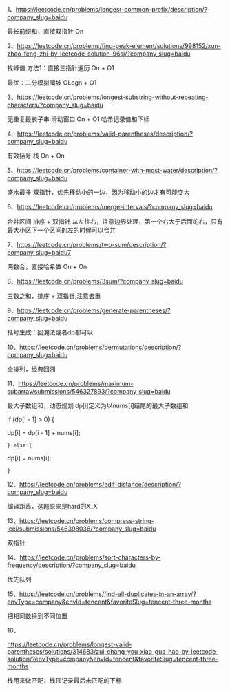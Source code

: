 1、https://leetcode.cn/problems/longest-common-prefix/description/?company_slug=baidu

最长前缀和，直接双指针 On

2、https://leetcode.cn/problems/find-peak-element/solutions/998152/xun-zhao-feng-zhi-by-leetcode-solution-96sj/?company_slug=baidu

找峰值 方法1：直接三指针遍历  On + O1

最优：二分模拟爬坡 OLogn + O1

3、https://leetcode.cn/problems/longest-substring-without-repeating-characters/?company_slug=baidu

无重复最长子串 滑动窗口 On + O1 哈希记录值和下标

4、https://leetcode.cn/problems/valid-parentheses/description/?company_slug=baidu

有效括号 栈 On + On

5、https://leetcode.cn/problems/container-with-most-water/description/?company_slug=baidu

盛水最多 双指针，优先移动小的一边，因为移动小的边才有可能变大

6、https://leetcode.cn/problems/merge-intervals/?company_slug=baidu

合并区间 排序 + 双指针 从左往右，注意边界处理，第一个右大于后面的右，只有最大小区下一个区间的左的时候可以合并

7、https://leetcode.cn/problems/two-sum/description/?company_slug=baidu7

两数合，直接哈希做 On + On

8、https://leetcode.cn/problems/3sum/?company_slug=baidu

三数之和，排序 + 双指针,注意去重

9、https://leetcode.cn/problems/generate-parentheses/?company_slug=baidu

括号生成：回溯法或者dp都可以

10、https://leetcode.cn/problems/permutations/description/?company_slug=baidu

全排列，经典回溯

11、https://leetcode.cn/problems/maximum-subarray/submissions/546327893/?company_slug=baidu

最大子数组和，动态规划 dp[i]定义为以nums[i]结尾的最大子数组和

if (dp[i - 1] > 0) {

dp[i] = dp[i - 1] + nums[i];

    } else {

dp[i] = nums[i];

    }

12、https://leetcode.cn/problems/edit-distance/description/?company_slug=baidu

编译距离，这题原来是hard的X_X

13、https://leetcode.cn/problems/compress-string-lcci/submissions/546398036/?company_slug=baidu

双指针

14、https://leetcode.cn/problems/sort-characters-by-frequency/description/?company_slug=baidu

优先队列

15、https://leetcode.cn/problems/find-all-duplicates-in-an-array/?envType=company&envId=tencent&favoriteSlug=tencent-three-months

把相同数换到不同位置

16、

https://leetcode.cn/problems/longest-valid-parentheses/solutions/314683/zui-chang-you-xiao-gua-hao-by-leetcode-solution/?envType=company&envId=tencent&favoriteSlug=tencent-three-months

栈用来做匹配，栈顶记录最后未匹配的下标

